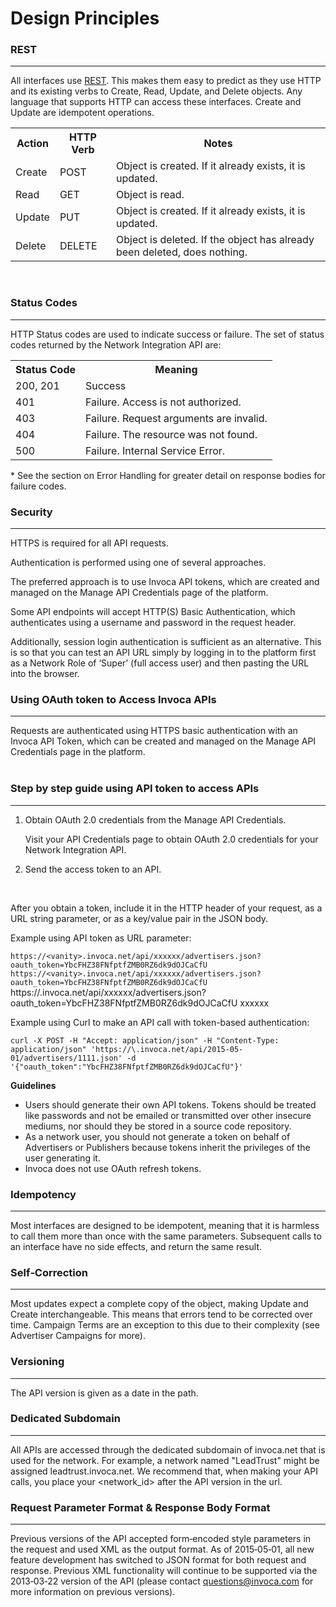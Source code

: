 Design Principles
=================

### REST
<hr>

All interfaces use [REST](http://en.wikipedia.org/wiki/REST). This makes them easy to predict as they use HTTP and its existing
verbs to Create, Read, Update, and Delete objects. Any language that supports HTTP can
access these interfaces. Create and Update are idempotent operations.

<table>
<tr><th>Action</th>   <th>HTTP Verb</th>   <th>Notes</th></tr>
<tr><td>Create</td><td>POST  </td><td>Object is created. If it already exists, it is updated.</td></tr>
<tr><td>Read  </td><td>GET   </td><td>Object is read.</td></tr>
<tr><td>Update</td><td>PUT   </td><td>Object is created. If it already exists, it is updated.</td></tr>
<tr><td>Delete</td><td>DELETE</td><td>Object is deleted. If the object has already been deleted, does nothing.</td></tr>
</table>

<br>

### Status Codes
<hr>

HTTP Status codes are used to indicate success or failure. The set of status codes returned
by the Network Integration API are:

<table>
<tr><th>Status Code</th><th>Meaning</th></tr>
<tr><td>200, 201   </td><td>Success</td></tr>
<tr><td>401        </td><td>Failure. Access is not authorized.</td></tr>
<tr><td>403        </td><td>Failure. Request arguments are invalid.</td></tr>
<tr><td>404        </td><td>Failure. The resource was not found.</td></tr>
<tr><td>500        </td><td>Failure. Internal Service Error.</td></tr>
</table>

\* See the section on Error Handling for greater detail on response bodies for failure codes.


### Security
<hr>

HTTPS is required for all API requests.

Authentication is performed using one of several approaches.

The preferred approach is to use Invoca API tokens, which are created and managed on the Manage API Credentials page of the platform.

Some API endpoints will accept HTTP(S) Basic Authentication, which authenticates using a username and password in the request header.

Additionally, session login authentication is sufficient as an alternative. This is so that you can
test an API URL simply by logging in to the platform first as a Network Role of ‘Super’ (full access user) and then pasting the URL into the browser.

### Using OAuth token to Access Invoca APIs
<hr>

Requests are authenticated using HTTPS basic authentication with an Invoca API Token, which can be created and managed on the Manage API Credentials page in the platform.
<br><br>

### Step by step guide using API token to access APIs
<hr>

1. Obtain OAuth 2.0 credentials from the Manage API Credentials.

   Visit your API Credentials page to obtain OAuth 2.0 credentials for your Network Integration API.

2. Send the access token to an API.

<br>

After you obtain a token, include it in the HTTP header of your request, as a URL string parameter, or as a key/value pair in the JSON body.

Example using API token as URL parameter:


``https://<vanity>.invoca.net/api/xxxxxx/advertisers.json?oauth_token=YbcFHZ38FNfptfZMB0RZ6dk9dOJCaCfU``
`https://<vanity>.invoca.net/api/xxxxxx/advertisers.json?oauth_token=YbcFHZ38FNfptfZMB0RZ6dk9dOJCaCfU`
https://<vanity>.invoca.net/api/xxxxxx/advertisers.json?oauth_token=YbcFHZ38FNfptfZMB0RZ6dk9dOJCaCfU
xxxxxx

Example using Curl to make an API call with token-based authentication:

<pre><code>curl -X POST -H "Accept: application/json" -H "Content-Type: application/json" 'https://\<vanity\>.invoca.net/api/2015-05-01/advertisers/1111.json' -d '{"oauth_token":"YbcFHZ38FNfptfZMB0RZ6dk9dOJCaCfU"}'
</code></pre>

<b>Guidelines</b>
* Users should generate their own API tokens. Tokens should be treated like passwords and not be emailed or transmitted over other insecure mediums, nor should they be stored in a source code repository.
* As a network user, you should not generate a token on behalf of Advertisers or Publishers because tokens inherit the privileges of the user generating it.
* Invoca does not use OAuth refresh tokens.



### Idempotency
<hr>

Most interfaces are designed to be idempotent, meaning that it is harmless to call them
more than once with the same parameters. Subsequent calls to an interface have no side effects,
and return the same result.

### Self‐Correction
<hr>

Most updates expect a complete copy of the object, making Update and Create
interchangeable. This means that errors tend to be corrected over time. Campaign Terms
are an exception to this due to their complexity (see Advertiser Campaigns for more).

### Versioning
<hr>

The API version is given as a date in the path.

### Dedicated Subdomain
<hr>
All APIs are accessed through the dedicated subdomain of invoca.net that is used for the
network. For example, a network named "LeadTrust" might be assigned
leadtrust.invoca.net. We recommend that, when making your API calls, you place your
&lt;network_id&gt; after the API version in the url.

### Request Parameter Format & Response Body Format
<hr>

Previous versions of the API accepted form‐encoded style parameters in the request and used
XML as the output format. As of 2015‐05‐01, all new feature development has switched to
JSON format for both request and response. Previous XML functionality will continue to be
supported via the 2013‐03‐22 version of the API (please contact
[questions@invoca.com](mailto:questions@invoca.com) for more information on previous versions).
